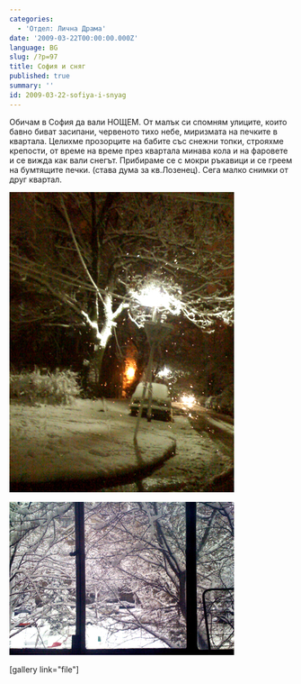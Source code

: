```yaml
---
categories:
  - 'Отдел: Лична Драма'
date: '2009-03-22T00:00:00.000Z'
language: BG
slug: /?p=97
title: София и сняг
published: true
summary: ''
id: 2009-03-22-sofiya-i-snyag
---
```


Обичам в София да вали НОЩЕМ. От малък си спомням улиците, които бавно биват засипани, червеното тихо небе, миризмата на печките в квартала. Целихме прозорците на бабите със снежни топки, строяхме крепости, от време на време през квартала минава кола и на фаровете и се вижда как вали снегът. Прибираме се с мокри ръкавици и се греем на бумтящите печки. (става дума за кв.Лозенец). Сега малко снимки от друг квартал. 

![img_0131](https://raw.githubusercontent.com/kirilchristov/blog_images/main/2009/03/img_0131.jpg)

 

![img_0137](https://raw.githubusercontent.com/kirilchristov/blog_images/main/2009/03/img_0137.jpg)

 [gallery link="file"\]
